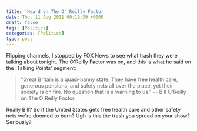 ```yaml
---
title: 'Heard on The O''Reilly Factor'
date: Thu, 11 Aug 2011 00:19:39 +0000
draft: false
tags: [Politics]
categories: [Politics]
type: post
---
```


Flipping channels, I stopped by FOX News to see what trash they were talking about tonight. The O'Reilly Factor was on, and this is what he said on the 'Talking Points' segment:

> "Great Britain is a quasi-nanny state. They have free health care, generous pensions, and safety nets all over the place, yet their society is on fire. No question that is a warning to us." -- Bill O'Reilly on The O'Reilly Factor.

Really Bill? So if the United States gets free health care and other safety nets we're doomed to burn? Ugh is this the trash you spread on your show? Seriously?